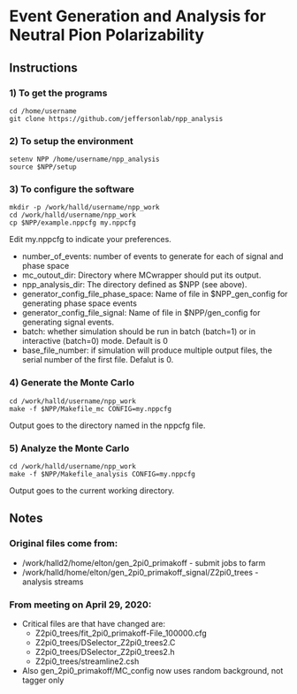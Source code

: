 # Event Generation and Analysis for Neutral Pion Polarizability

## Instructions

### 1) To get the programs

```
cd /home/username
git clone https://github.com/jeffersonlab/npp_analysis
```

### 2) To setup the environment

```
setenv NPP /home/username/npp_analysis
source $NPP/setup
```

### 3) To configure the software

```
mkdir -p /work/halld/username/npp_work
cd /work/halld/username/npp_work
cp $NPP/example.nppcfg my.nppcfg
```

Edit my.nppcfg to indicate your preferences.
* number_of_events: number of events to generate for each of signal and phase space
* mc_outout_dir: Directory where MCwrapper should put its output.
* npp_analysis_dir: The directory defined as $NPP (see above).
* generator_config_file_phase_space: Name of file in $NPP_gen_config for generating phase space events
* generator_config_file_signal: Name of file in $NPP/gen_config for generating signal events.
* batch: whether simulation should be run in batch (batch=1) or in interactive (batch=0) mode. Default is 0
* base_file_number: if simulation will produce multiple output files, the serial number of the first file. Defalut is 0.

### 4) Generate the Monte Carlo

```
cd /work/halld/username/npp_work
make -f $NPP/Makefile_mc CONFIG=my.nppcfg
```

Output goes to the directory named in the nppcfg file.

### 5) Analyze the Monte Carlo

```
cd /work/halld/username/npp_work
make -f $NPP/Makefile_analysis CONFIG=my.nppcfg
```

Output goes to the current working directory.

## Notes

### Original files come from:

* /work/halld2/home/elton/gen_2pi0_primakoff - submit jobs to farm
* /work/halld/home/elton/gen_2pi0_primakoff_signal/Z2pi0_trees - analysis streams

### From meeting on April 29, 2020:

* Critical files are that have changed are:
    * Z2pi0_trees/fit_2pi0_primakoff-File_100000.cfg
    * Z2pi0_trees/DSelector_Z2pi0_trees2.C
    * Z2pi0_trees/DSelector_Z2pi0_trees2.h
    * Z2pi0_trees/streamline2.csh
* Also gen_2pi0_primakoff/MC_config now uses random background, not tagger only
